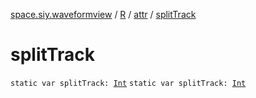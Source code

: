 [space.siy.waveformview](../../index.md) / [R](../index.md) / [attr](index.md) / [splitTrack](./split-track.md)

# splitTrack

`static var splitTrack: `[`Int`](https://kotlinlang.org/api/latest/jvm/stdlib/kotlin/-int/index.html)
`static var splitTrack: `[`Int`](https://kotlinlang.org/api/latest/jvm/stdlib/kotlin/-int/index.html)